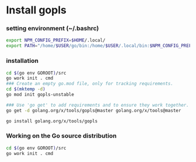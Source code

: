 # Install gopls

### setting environment (~/.bashrc)
```bash
export NPM_CONFIG_PREFIX=$HOME/.local/
export PATH="/home/$USER/go/bin:/home/$USER/.local/bin:$NPM_CONFIG_PREFIX/bin:$PATH"
```
### installation
```sh
cd $(go env GOROOT)/src
go work init . cmd
### Create an empty go.mod file, only for tracking requirements.
cd $(mktemp -d)
go mod init gopls-unstable

### Use 'go get' to add requirements and to ensure they work together.
go get -d golang.org/x/tools/gopls@master golang.org/x/tools@master

go install golang.org/x/tools/gopls
```

### Working on the Go source distribution
```sh
cd $(go env GOROOT)/src
go work init . cmd
```
